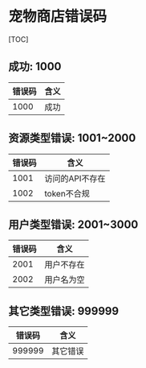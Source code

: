 # 宠物商店错误码

[TOC]

## 成功: 1000

| 错误码  | 含义   |
| ---- | ---- |
| 1000 | 成功   |

## 资源类型错误: 1001~2000

| 错误码  | 含义        |
| ---- | --------- |
| 1001 | 访问的API不存在 |
| 1002 | token不合规  |

## 用户类型错误: 2001~3000

| 错误码  | 含义    |
| ---- | ----- |
| 2001 | 用户不存在 |
| 2002 | 用户名为空 |

## 其它类型错误: 999999

| 错误码    | 含义   |
| ------ | ---- |
| 999999 | 其它错误 |